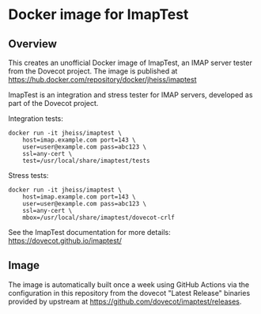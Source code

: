 # Docker image for ImapTest

## Overview

This creates an unofficial Docker image of ImapTest, an IMAP server tester
from the Dovecot project. The image is published at
https://hub.docker.com/repository/docker/jheiss/imaptest

ImapTest is an integration and stress tester for IMAP servers, developed as part of the Dovecot project.

Integration tests:

```
docker run -it jheiss/imaptest \
    host=imap.example.com port=143 \
    user=user@example.com pass=abc123 \
    ssl=any-cert \
    test=/usr/local/share/imaptest/tests
```

Stress tests:

```
docker run -it jheiss/imaptest \
    host=imap.example.com port=143 \
    user=user@example.com pass=abc123 \
    ssl=any-cert \
    mbox=/usr/local/share/imaptest/dovecot-crlf
```

See the ImapTest documentation for more details: https://dovecot.github.io/imaptest/

## Image

The image is automatically built once a week using GitHub Actions via the
configuration in this repository from the dovecot "Latest Release" binaries
provided by upstream at https://github.com/dovecot/imaptest/releases.
